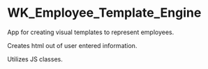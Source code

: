 # WK_Employee_Template_Engine

App for creating visual templates to represent employees. 

Creates html out of user entered information. 

Utilizes JS classes.